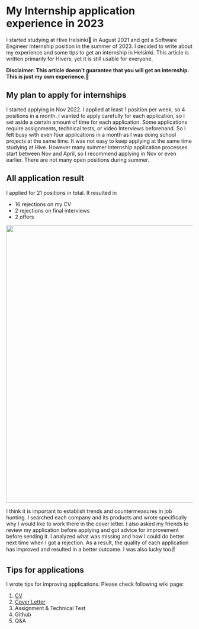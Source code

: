 # My Internship application experience in 2023
I started studying at Hive Helsinki🐝 in August 2021 and got a Software Engineer Internship position in the summer of 2023. I decided to write about my experience and some tips to get an internship in Helsinki.
This article is written primarily for Hivers, yet it is still usable for everyone.

**Disclaimer: This article doesn't guarantee that you will get an internship. This is just my own experience.🙏**

## My plan to apply for internships
I started applying in Nov 2022. I applied at least 1 position per week, so 4 positions in a month. I wanted to apply carefully for each application, so I set aside a certain amount of time for each application. Some applications require assignments, technical tests, or video Interviews beforehand. So I felt busy with even four applications in a month as I was doing school projects at the same time. It was not easy to keep applying at the same time studying at Hive. However many summer internship application processes start between Nov and April, so I recommend applying in Nov or even earlier. There are not many open positions during summer.
## All application result
I applied for 21 positions in total. It resulted in 
- 16 rejections on my CV
- 2 rejections on final interviews
- 2 offers

<img width="750" src="https://github.com/itkimura/My-Internship-process-2023/assets/61685238/2570dfae-82dd-4613-bddf-ce87023bec9a">

I think it is important to establish trends and countermeasures in job hunting. I searched each company and its products and wrote specifically why I would like to work there in the cover letter. I also asked my friends to review my application before applying and got advice for improvement before sending it. I analyzed what was missing and how I could do better next time when I got a rejection. As a result, the quality of each application has improved and resulted in a better outcome. I was also lucky too✌️

## Tips for applications
I wrote tips for improving applications. Please check following wiki page:
1. [CV](https://github.com/itkimura/how-to-make-your-job-application-stand-out/wiki/CV)
2. [Cover Letter](https://github.com/itkimura/how-to-make-your-job-application-stand-out/wiki/Cover-Letter) 
3. Assignment & Technical Test
4. Github
6. Q&A
